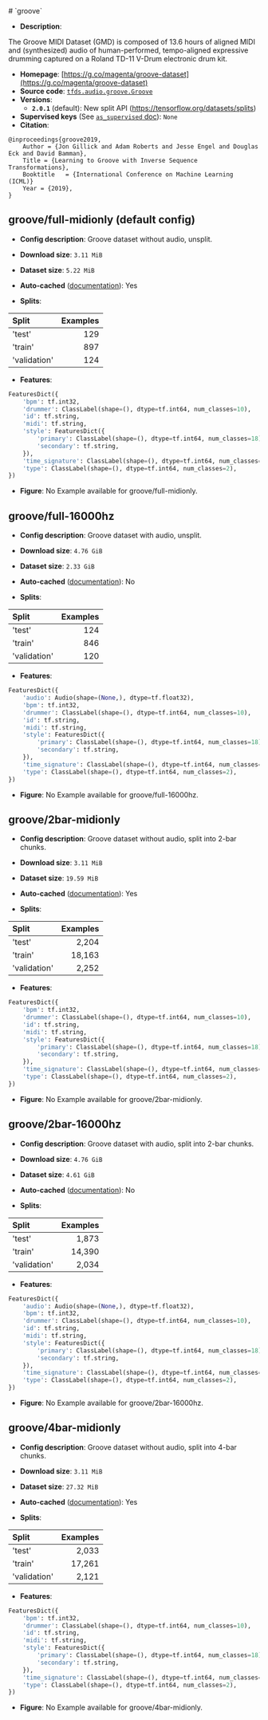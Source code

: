 <div itemscope itemtype="http://schema.org/Dataset">
  <div itemscope itemprop="includedInDataCatalog" itemtype="http://schema.org/DataCatalog">
    <meta itemprop="name" content="TensorFlow Datasets" />
  </div>
  <meta itemprop="name" content="groove" />
  <meta itemprop="description" content="The Groove MIDI Dataset (GMD) is composed of 13.6 hours of aligned MIDI and&#10;(synthesized) audio of human-performed, tempo-aligned expressive drumming&#10;captured on a Roland TD-11 V-Drum electronic drum kit.&#10;&#10;To use this dataset:&#10;&#10;```python&#10;import tensorflow_datasets as tfds&#10;&#10;ds = tfds.load(&#x27;groove&#x27;, split=&#x27;train&#x27;)&#10;for ex in ds.take(4):&#10;  print(ex)&#10;```&#10;&#10;See [the guide](https://www.tensorflow.org/datasets/overview) for more&#10;informations on [tensorflow_datasets](https://www.tensorflow.org/datasets).&#10;&#10;" />
  <meta itemprop="url" content="https://www.tensorflow.org/datasets/catalog/groove" />
  <meta itemprop="sameAs" content="https://g.co/magenta/groove-dataset" />
  <meta itemprop="citation" content="@inproceedings{groove2019,&#10;    Author = {Jon Gillick and Adam Roberts and Jesse Engel and Douglas Eck and David Bamman},&#10;    Title = {Learning to Groove with Inverse Sequence Transformations},&#10;    Booktitle	= {International Conference on Machine Learning (ICML)}&#10;    Year = {2019},&#10;}" />
</div>
# `groove`




*   **Description**:

The Groove MIDI Dataset (GMD) is composed of 13.6 hours of aligned MIDI and
(synthesized) audio of human-performed, tempo-aligned expressive drumming
captured on a Roland TD-11 V-Drum electronic drum kit.

*   **Homepage**: [https://g.co/magenta/groove-dataset](https://g.co/magenta/groove-dataset)
*   **Source code**:
    [`tfds.audio.groove.Groove`](https://github.com/tensorflow/datasets/tree/master/tensorflow_datasets/audio/groove.py)
*   **Versions**:
    * **`2.0.1`** (default): New split API (https://tensorflow.org/datasets/splits)
*   **Supervised keys** (See
    [`as_supervised` doc](https://www.tensorflow.org/datasets/api_docs/python/tfds/load#args)):
    `None`
*   **Citation**:

```
@inproceedings{groove2019,
    Author = {Jon Gillick and Adam Roberts and Jesse Engel and Douglas Eck and David Bamman},
    Title = {Learning to Groove with Inverse Sequence Transformations},
    Booktitle	= {International Conference on Machine Learning (ICML)}
    Year = {2019},
}
```


## groove/full-midionly (default config)

*   **Config description**: Groove dataset without audio, unsplit.

*   **Download size**: `3.11 MiB`
*   **Dataset size**: `5.22 MiB`
*   **Auto-cached**
    ([documentation](https://www.tensorflow.org/datasets/performances#auto-caching)):
    Yes
*   **Splits**:

Split  | Examples
:----- | -------:
'test' | 129
'train' | 897
'validation' | 124

*   **Features**:

```python
FeaturesDict({
    'bpm': tf.int32,
    'drummer': ClassLabel(shape=(), dtype=tf.int64, num_classes=10),
    'id': tf.string,
    'midi': tf.string,
    'style': FeaturesDict({
        'primary': ClassLabel(shape=(), dtype=tf.int64, num_classes=18),
        'secondary': tf.string,
    }),
    'time_signature': ClassLabel(shape=(), dtype=tf.int64, num_classes=5),
    'type': ClassLabel(shape=(), dtype=tf.int64, num_classes=2),
})
```
*   **Figure**:
    No Example available for groove/full-midionly.


## groove/full-16000hz 

*   **Config description**: Groove dataset with audio, unsplit.

*   **Download size**: `4.76 GiB`
*   **Dataset size**: `2.33 GiB`
*   **Auto-cached**
    ([documentation](https://www.tensorflow.org/datasets/performances#auto-caching)):
    No
*   **Splits**:

Split  | Examples
:----- | -------:
'test' | 124
'train' | 846
'validation' | 120

*   **Features**:

```python
FeaturesDict({
    'audio': Audio(shape=(None,), dtype=tf.float32),
    'bpm': tf.int32,
    'drummer': ClassLabel(shape=(), dtype=tf.int64, num_classes=10),
    'id': tf.string,
    'midi': tf.string,
    'style': FeaturesDict({
        'primary': ClassLabel(shape=(), dtype=tf.int64, num_classes=18),
        'secondary': tf.string,
    }),
    'time_signature': ClassLabel(shape=(), dtype=tf.int64, num_classes=5),
    'type': ClassLabel(shape=(), dtype=tf.int64, num_classes=2),
})
```
*   **Figure**:
    No Example available for groove/full-16000hz.


## groove/2bar-midionly 

*   **Config description**: Groove dataset without audio, split into 2-bar chunks.

*   **Download size**: `3.11 MiB`
*   **Dataset size**: `19.59 MiB`
*   **Auto-cached**
    ([documentation](https://www.tensorflow.org/datasets/performances#auto-caching)):
    Yes
*   **Splits**:

Split  | Examples
:----- | -------:
'test' | 2,204
'train' | 18,163
'validation' | 2,252

*   **Features**:

```python
FeaturesDict({
    'bpm': tf.int32,
    'drummer': ClassLabel(shape=(), dtype=tf.int64, num_classes=10),
    'id': tf.string,
    'midi': tf.string,
    'style': FeaturesDict({
        'primary': ClassLabel(shape=(), dtype=tf.int64, num_classes=18),
        'secondary': tf.string,
    }),
    'time_signature': ClassLabel(shape=(), dtype=tf.int64, num_classes=5),
    'type': ClassLabel(shape=(), dtype=tf.int64, num_classes=2),
})
```
*   **Figure**:
    No Example available for groove/2bar-midionly.


## groove/2bar-16000hz 

*   **Config description**: Groove dataset with audio, split into 2-bar chunks.

*   **Download size**: `4.76 GiB`
*   **Dataset size**: `4.61 GiB`
*   **Auto-cached**
    ([documentation](https://www.tensorflow.org/datasets/performances#auto-caching)):
    No
*   **Splits**:

Split  | Examples
:----- | -------:
'test' | 1,873
'train' | 14,390
'validation' | 2,034

*   **Features**:

```python
FeaturesDict({
    'audio': Audio(shape=(None,), dtype=tf.float32),
    'bpm': tf.int32,
    'drummer': ClassLabel(shape=(), dtype=tf.int64, num_classes=10),
    'id': tf.string,
    'midi': tf.string,
    'style': FeaturesDict({
        'primary': ClassLabel(shape=(), dtype=tf.int64, num_classes=18),
        'secondary': tf.string,
    }),
    'time_signature': ClassLabel(shape=(), dtype=tf.int64, num_classes=5),
    'type': ClassLabel(shape=(), dtype=tf.int64, num_classes=2),
})
```
*   **Figure**:
    No Example available for groove/2bar-16000hz.


## groove/4bar-midionly 

*   **Config description**: Groove dataset without audio, split into 4-bar chunks.

*   **Download size**: `3.11 MiB`
*   **Dataset size**: `27.32 MiB`
*   **Auto-cached**
    ([documentation](https://www.tensorflow.org/datasets/performances#auto-caching)):
    Yes
*   **Splits**:

Split  | Examples
:----- | -------:
'test' | 2,033
'train' | 17,261
'validation' | 2,121

*   **Features**:

```python
FeaturesDict({
    'bpm': tf.int32,
    'drummer': ClassLabel(shape=(), dtype=tf.int64, num_classes=10),
    'id': tf.string,
    'midi': tf.string,
    'style': FeaturesDict({
        'primary': ClassLabel(shape=(), dtype=tf.int64, num_classes=18),
        'secondary': tf.string,
    }),
    'time_signature': ClassLabel(shape=(), dtype=tf.int64, num_classes=5),
    'type': ClassLabel(shape=(), dtype=tf.int64, num_classes=2),
})
```
*   **Figure**:
    No Example available for groove/4bar-midionly.